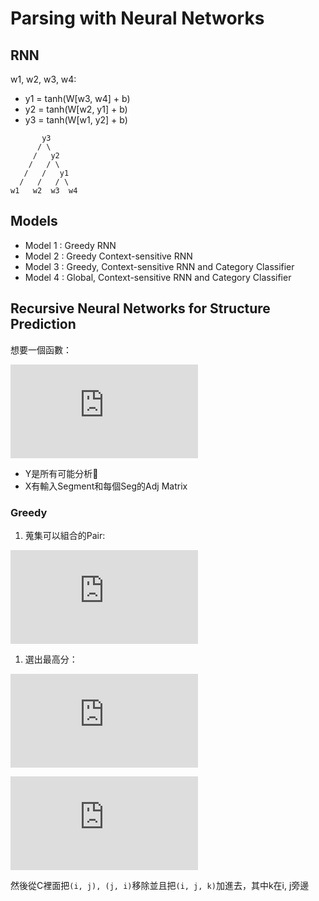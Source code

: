 # Parsing with Neural Networks

## RNN

w1, w2, w3, w4:

* y1 = tanh(W[w3, w4] + b)
* y2 = tanh(W[w2, y1] + b)
* y3 = tanh(W[w1, y2] + b)

```
       y3
      / \
     /   y2
    /   / \
   /   /   y1
  /   /   / \
w1   w2  w3  w4
```

## Models

* Model 1 : Greedy RNN
* Model 2 : Greedy Context-sensitive RNN
* Model 3 : Greedy, Context-sensitive RNN and Category Classifier
* Model 4 : Global, Context-sensitive RNN and Category Classifier

## Recursive Neural Networks for Structure Prediction

想要一個函數：

![](https://latex.codecogs.com/gif.latex?f%20%3A%20X%20%5Crightarrow%20Y)

* Y是所有可能分析🌲
* X有輸入Segment和每個Seg的Adj Matrix

### Greedy

1. 蒐集可以組合的Pair:

![](https://latex.codecogs.com/gif.latex?C%20%3D%20%5C%7B%20%28i%2C%20j%29%20%7C%20A_%7Bij%7D%20%3D%201%20%5C%7D)

1. 選出最高分：

![](https://latex.codecogs.com/gif.latex?p%28i%2C%20j%29%20%3D%20f%28W%5Bc_i%2C%20c_j%5D%20&plus;%20b%29)

![](https://latex.codecogs.com/gif.latex?s%28i%2C%20j%29%20%3D%20W%5E%7Bscore%7D%20p%28i%2C%20j%29)

然後從C裡面把`(i, j), (j, i)`移除並且把`(i, j, k)`加進去，其中k在i, j旁邊
